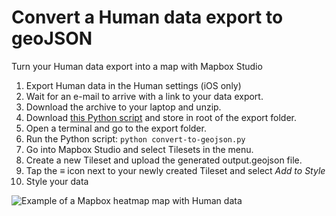 # Convert a Human data export to geoJSON
Turn your Human data export into a map with Mapbox Studio

1. Export Human data in the Human settings (iOS only)
2. Wait for an e-mail to arrive with a link to your data export.
3. Download the archive to your laptop and unzip.
4. Download [this Python script](https://github.com/pveugen/human-to-geojson/blob/master/convert-to-geojson.py) and store in root of the export folder. 
5. Open a terminal and go to the export folder.
6. Run the Python script: `python convert-to-geojson.py`
7. Go into Mapbox Studio and select Tilesets in the menu.
8. Create a new Tileset and upload the generated output.geojson file.
9. Tap the ≡ icon next to your newly created Tileset and select _Add to Style_
10. Style your data


<img src="https://raw.githubusercontent.com/pveugen/human-to-geojson/master/mapbox-example.png" alt="Example of a Mapbox heatmap map with Human data">
